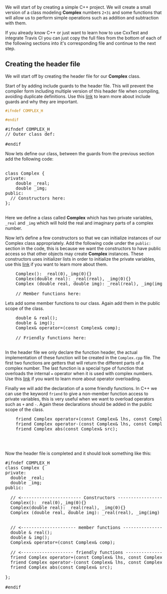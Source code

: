 <!-- Creating a simple C++ project -->
We will start of by creating a simple C++ project. We will create a small version of a class modeling **Complex** numbers `2+3i` and some functions that will allow us to perform simple operations such as addition and subtraction with them. 

If you already know C++ or just want to learn how to use CxxTest and integrate Travis CI you can just copy the full files from the bottom of each of the following sections into it's corresponding file and continue to the next step.


## Creating the header file
We will start off by creating the header file for our **Complex** class. 

<!-- Include guards -->
Start of by adding include guards to the header file. This will prevent the compiler form including multiple version of this header file when compiling, avoiding duplicate definitions. Use this [link](https://en.wikipedia.org/wiki/Include_guard) to learn more about include guards and why they are important.
```c++
#ifndef COMPLEX_H

#endif
```
<pre class="file" data-filename="src/complex.h" data-target="replace">
#ifndef COMPLEX_H
// Outer class def:

#endif
</pre>

<!-- Outer class definiton -->
Now lets define our class, between the guards from the previous section add the following code: 

<pre class="file" data-filename="src/complex.h" data-target="insert" data-marker='// Outer class def:'>

class Complex {
private:
    double _real;
    double _img;
public:
  // Constructors here:
};

</pre>
Here we define a class called **Complex** which has two private variables, `_real` and `_img` which will hold the real and imaginary parts of a complex number.

<!-- Constructors -->
Now let’s define a few constructors so that we can initialize instances of our Complex class appropriately. Add the following code under the `public:` section in the code, this is because we want the constructors to have public access so that other objects may create **Complex** instances. These constructors uses initializer lists in order to initialize the private variables, use this [link](https://en.cppreference.com/w/cpp/language/constructor) if you want to learn more about them.
<pre class="file" data-filename="src/complex.h" data-target="insert" data-marker='// Constructors here:'>
    Complex(): _real(0),_img(0){}
    Complex(double real): _real(real), _img(0){}
    Complex (double real, double img): _real(real), _img(img) {}

    // Member functions here:
</pre>


<!-- Member functions -->
Lets add some member functions to our class. Again add them in the public scope of the class. 
<pre class="file" data-filename="src/complex.h" data-target="insert" data-marker='// Member functions here:'>
    double & real();
    double & img();
    Complex& operator=(const Complex& comp);

    // Friendly functions here:
    
</pre>

In the header file we only declare the function header, the actual implementation of these function will be created in the `Complex.cpp` file. The first two functions are getters that will return the different parts of a complex number. The last function is a special type of function that overloads the internal `=` operator when it is used with complex numbers. Use this [link](https://www.tutorialspoint.com/cplusplus/cpp_overloading.htm) if you want to learn more about operator overloading. 

<!-- Friendly functions -->
Finally we will add the declaration of a some friendly functions. In C++ we can use the keyword `friend` to give a non-member function access to private variables, this is very useful when we want to overload operators such as `+` and `-`. Again these declarations should be added in the public scope of the class.

<pre class="file" data-filename="src/complex.h" data-target="insert" data-marker='// Friendly functions here:'>
    friend Complex operator+(const Complex& lhs, const Complex& rhs);
    friend Complex operator-(const Complex& lhs, const Complex& rhs);
    friend Complex abs(const Complex& src);

    
    
</pre>


<!-- Final look of header file -->
Now the header file is completed and it should look something like this:

<pre class="file" data-filename="src/complex.h" data-target="replace">
#ifndef COMPLEX_H
class Complex {
private:
  double _real;
  double _img;
public:

  // <----------------------- Constructors --------------------------->
  Complex(): _real(0),_img(0){}
  Complex(double real): _real(real), _img(0){}
  Complex (double real, double img): _real(real), _img(img) {}

  
  // <--------------------- member functions ------------------------->
  double & real();
  double & img();
  Complex& operator=(const Complex& comp);

  // <-------------------- friendly functions ------------------------>
  friend Complex operator+(const Complex& lhs, const Complex& rhs);
  friend Complex operator-(const Complex& lhs, const Complex& rhs);
  friend Complex abs(const Complex& src);

};

#endif
</pre>
